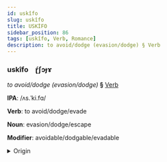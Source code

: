 ```yaml
---
id: uskîfo
slug: uskîfo
title: USKİFO
sidebar_position: 86
tags: [uskîfo, Verb, Romance]
description: to avoid/dodge (evasion/dodge) § Verb
---
```


### uskîfo&emsp;<span kind="abugida">ɽ́ʃɔɟɤ</span>

*to avoid/dodge (evasion/dodge)* **§** [Verb](../../tags/Verb)

**IPA**: /ʌs.ˈki.fɑ/

**Verb**: to avoid/dodge/evade

**Noun**: evasion/dodge/escape

**Modifier**: avoidable/dodgable/evadable

<details>
    <summary>Origin</summary>
    Catalan esquivar [əs.kiˈva]<br/>
    <em>Romance Language Family</em>
</details>